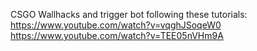 CSGO Wallhacks and trigger bot following these tutorials:
https://www.youtube.com/watch?v=vqghJSoqeW0
https://www.youtube.com/watch?v=TEE05nVHm9A
